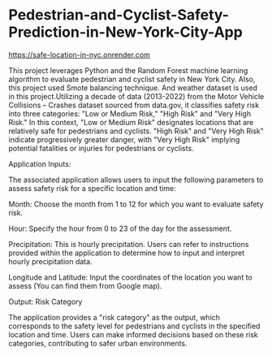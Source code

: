 # Pedestrian-and-Cyclist-Safety-Prediction-in-New-York-City-App

https://safe-location-in-nyc.onrender.com

This project leverages Python and the Random Forest machine learning algorithm to evaluate pedestrian and cyclist safety in New York City. Also, this project used Smote balancing technique. And weather dataset is used in this project.Utilizing a decade of data (2013-2022) from the Motor Vehicle Collisions – Crashes dataset sourced from data.gov, it classifies safety risk into three categories: "Low or Medium Risk," "High Risk" and "Very High Risk." In this context, "Low or Medium Risk" designates locations that are relatively safe for pedestrians and cyclists. "High Risk" and "Very High Risk" indicate progressively greater danger, with "Very High Risk" implying potential fatalities or injuries for pedestrians or cyclists. 

Application Inputs:

The associated application allows users to input the following parameters to assess safety risk for a specific location and time:

Month: Choose the month from 1 to 12 for which you want to evaluate safety risk.

Hour: Specify the hour from 0 to 23 of the day for the assessment.

Precipitation: This is hourly precipitation. Users can refer to instructions provided within the application to determine how to input and interpret hourly precipitation data.

Longitude and Latitude: Input the coordinates of the location you want to assess (You can find them from Google map).

Output: Risk Category

The application provides a "risk category" as the output, which corresponds to the safety level for pedestrians and cyclists in the specified location and time. Users can make informed decisions based on these risk categories, contributing to safer urban environments.
